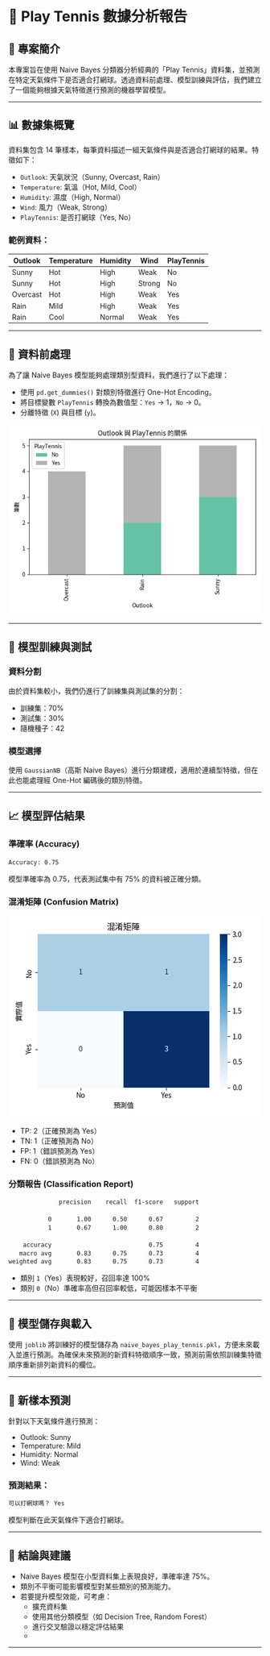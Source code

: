 # 🎾 Play Tennis 數據分析報告

## 📌 專案簡介

本專案旨在使用 Naive Bayes 分類器分析經典的「Play Tennis」資料集，並預測在特定天氣條件下是否適合打網球。透過資料前處理、模型訓練與評估，我們建立了一個能夠根據天氣特徵進行預測的機器學習模型。

---

## 📊 數據集概覽

資料集包含 14 筆樣本，每筆資料描述一組天氣條件與是否適合打網球的結果。特徵如下：

- `Outlook`: 天氣狀況（Sunny, Overcast, Rain）
- `Temperature`: 氣溫（Hot, Mild, Cool）
- `Humidity`: 濕度（High, Normal）
- `Wind`: 風力（Weak, Strong）
- `PlayTennis`: 是否打網球（Yes, No）

### 範例資料：

| Outlook  | Temperature | Humidity | Wind  | PlayTennis |
|----------|-------------|----------|-------|------------|
| Sunny    | Hot         | High     | Weak  | No         |
| Sunny    | Hot         | High     | Strong| No         |
| Overcast | Hot         | High     | Weak  | Yes        |
| Rain     | Mild        | High     | Weak  | Yes        |
| Rain     | Cool        | Normal   | Weak  | Yes        |

---

## 🧼 資料前處理

為了讓 Naive Bayes 模型能夠處理類別型資料，我們進行了以下處理：

- 使用 `pd.get_dummies()` 對類別特徵進行 One-Hot Encoding。
- 將目標變數 `PlayTennis` 轉換為數值型：`Yes` → 1，`No` → 0。
- 分離特徵 (`X`) 與目標 (`y`)。

![圖表1](圖表1_Outlook_PlayTennis.png)

---

## 🧪 模型訓練與測試

### 資料分割

由於資料集較小，我們仍進行了訓練集與測試集的分割：

- 訓練集：70%
- 測試集：30%
- 隨機種子：42

### 模型選擇

使用 `GaussianNB`（高斯 Naive Bayes）進行分類建模，適用於連續型特徵，但在此也能處理經 One-Hot 編碼後的類別特徵。

---

## 📈 模型評估結果

### 準確率 (Accuracy)

``` txt
Accuracy: 0.75
```
模型準確率為 0.75，代表測試集中有 75% 的資料被正確分類。

### 混淆矩陣 (Confusion Matrix)

![圖表2](圖表2_混淆矩陣.png)

- TP: 2（正確預測為 Yes）
- TN: 1（正確預測為 No）
- FP: 1（錯誤預測為 Yes）
- FN: 0（錯誤預測為 No）

### 分類報告 (Classification Report)

``` txt
              precision    recall  f1-score   support

           0       1.00      0.50      0.67         2
           1       0.67      1.00      0.80         2

    accuracy                           0.75         4
   macro avg       0.83      0.75      0.73         4
weighted avg       0.83      0.75      0.73         4
```

- 類別 `1`（Yes）表現較好，召回率達 100%
- 類別 `0`（No）準確率高但召回率較低，可能因樣本不平衡

---

## 💾 模型儲存與載入

使用 `joblib` 將訓練好的模型儲存為 `naive_bayes_play_tennis.pkl`，方便未來載入並進行預測。為確保未來預測的新資料特徵順序一致，預測前需依照訓練集特徵順序重新排列新資料的欄位。

---

## 🔮 新樣本預測

針對以下天氣條件進行預測：

- Outlook: Sunny
- Temperature: Mild
- Humidity: Normal
- Wind: Weak

### 預測結果：

``` txt
可以打網球嗎？ Yes
```

模型判斷在此天氣條件下適合打網球。

---

## 🧠 結論與建議

- Naive Bayes 模型在小型資料集上表現良好，準確率達 75%。
- 類別不平衡可能影響模型對某些類別的預測能力。
- 若要提升模型效能，可考慮：
  - 擴充資料集
  - 使用其他分類模型（如 Decision Tree, Random Forest）
  - 進行交叉驗證以穩定評估結果
  - 
---